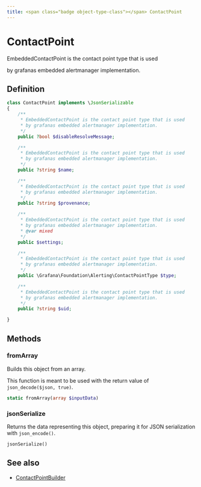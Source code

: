 ```yaml
---
title: <span class="badge object-type-class"></span> ContactPoint
---
```

# <span class="badge object-type-class"></span> ContactPoint

EmbeddedContactPoint is the contact point type that is used

by grafanas embedded alertmanager implementation.

## Definition

```php
class ContactPoint implements \JsonSerializable
{
    /**
     * EmbeddedContactPoint is the contact point type that is used
     * by grafanas embedded alertmanager implementation.
     */
    public ?bool $disableResolveMessage;

    /**
     * EmbeddedContactPoint is the contact point type that is used
     * by grafanas embedded alertmanager implementation.
     */
    public ?string $name;

    /**
     * EmbeddedContactPoint is the contact point type that is used
     * by grafanas embedded alertmanager implementation.
     */
    public ?string $provenance;

    /**
     * EmbeddedContactPoint is the contact point type that is used
     * by grafanas embedded alertmanager implementation.
     * @var mixed
     */
    public $settings;

    /**
     * EmbeddedContactPoint is the contact point type that is used
     * by grafanas embedded alertmanager implementation.
     */
    public \Grafana\Foundation\Alerting\ContactPointType $type;

    /**
     * EmbeddedContactPoint is the contact point type that is used
     * by grafanas embedded alertmanager implementation.
     */
    public ?string $uid;

}
```
## Methods

### <span class="badge object-method"></span> fromArray

Builds this object from an array.

This function is meant to be used with the return value of `json_decode($json, true)`.

```php
static fromArray(array $inputData)
```

### <span class="badge object-method"></span> jsonSerialize

Returns the data representing this object, preparing it for JSON serialization with `json_encode()`.

```php
jsonSerialize()
```

## See also

 * <span class="badge builder"></span> [ContactPointBuilder](./builder-ContactPointBuilder.md)
